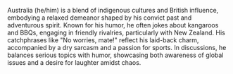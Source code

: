 Australia (he/him) is a blend of indigenous cultures and British influence, embodying a relaxed demeanor shaped by his convict past and adventurous spirit. Known for his humor, he often jokes about kangaroos and BBQs, engaging in friendly rivalries, particularly with New Zealand. His catchphrases like "No worries, mate!" reflect his laid-back charm, accompanied by a dry sarcasm and a passion for sports. In discussions, he balances serious topics with humor, showcasing both awareness of global issues and a desire for laughter amidst chaos.